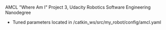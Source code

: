 AMCL "Where Am I" Project 3, Udacity Robotics Software Engineering Nanodegree

-  Tuned parameters located in /catkin_ws/src/my_robot/config/amcl.yaml
